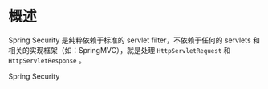 # 概述

Spring Security 是纯粹依赖于标准的 servlet filter，不依赖于任何的 servlets 和 相关的实现框架（如：SpringMVC），就是处理 `HttpServletRequest` 和 `HttpServletResponse` 。

Spring Security 

